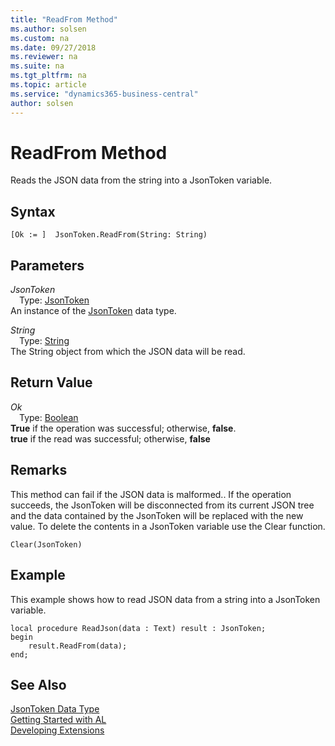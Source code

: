 ```yaml
---
title: "ReadFrom Method"
ms.author: solsen
ms.custom: na
ms.date: 09/27/2018
ms.reviewer: na
ms.suite: na
ms.tgt_pltfrm: na
ms.topic: article
ms.service: "dynamics365-business-central"
author: solsen
---
```

[//]: # (START>DO_NOT_EDIT)
[//]: # (IMPORTANT:Do not edit any of the content between here and the END>DO_NOT_EDIT.)
[//]: # (Any modifications should be made in the .resx files in the ModernDev repo.)
# ReadFrom Method
Reads the JSON data from the string into a JsonToken variable.

## Syntax
```
[Ok := ]  JsonToken.ReadFrom(String: String)
```
## Parameters
*JsonToken*  
&emsp;Type: [JsonToken](jsontoken-data-type.md)  
An instance of the [JsonToken](jsontoken-data-type.md) data type.  

*String*  
&emsp;Type: [String](string-data-type.md)  
The String object from which the JSON data will be read.  


## Return Value
*Ok*  
&emsp;Type: [Boolean](boolean-data-type.md)  
**True** if the operation was successful; otherwise, **false**.  
**true** if the read was successful; otherwise, **false**  


[//]: # (IMPORTANT: END>DO_NOT_EDIT)

## Remarks
This method can fail if the JSON data is malformed..
If the operation succeeds, the JsonToken will be disconnected from its current JSON tree and the data contained by the JsonToken will be replaced with the new value.
To delete the contents in a JsonToken variable use the Clear function.

```
Clear(JsonToken)
```

## Example
This example shows how to read JSON data from a string into a JsonToken variable.
```
local procedure ReadJson(data : Text) result : JsonToken;
begin
    result.ReadFrom(data);    
end;
```
## See Also
[JsonToken Data Type](jsontoken-data-type.md)  
[Getting Started with AL](../devenv-get-started.md)  
[Developing Extensions](../devenv-dev-overview.md)